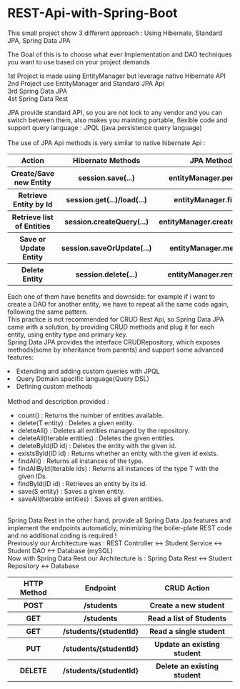 # REST-Api-with-Spring-Boot
This small project show 3 different approach : Using Hibernate, Standard JPA, Spring Data JPA

The Goal of this is to choose what ever Implementation and DAO techniques you want to use based on your project demands

1st Project is made using EntityManager but leverage native Hibernate API
</br>
2nd Project use EntityManager and Standard JPA Api
</br>
3rd Spring Data JPA
</br>
4st Spring Data Rest
</br>

JPA provide standard API, so you are not lock to any vendor and you can switch between them, also makes you mainting portable, flexible code and support query language : JPQL (java persistence query language)   
</br>
The use of JPA Api methods is very similar to native hibernate Api :
    
<table>
  <tr>
    <th>Action</th>
    <th>Hibernate Methods</th>
    <th>JPA Methods</th>
  </tr>
  
  <tr>
    <th>Create/Save new Entity</th>
    <th>session.save(...)</th>
    <th>entityManager.persist(...)</th>
  </tr>
  
  <tr>
    <th>Retrieve Entity by Id</th>
    <th>session.get(...)/load(...)</th>
    <th>entityManager.find(...)</th>
  </tr>
  
  <tr>
    <th>Retrieve list of Entities</th>
    <th>session.createQuery(...)</th>
    <th>entityManager.createQuery(...)</th>
  </tr>
  
  <tr>
    <th>Save or Update Entity</th>
    <th>session.saveOrUpdate(...)</th>
    <th>entityManager.merge(...)</th>
  </tr>
  
  <tr>
    <th>Delete Entity</th>
    <th>session.delete(...)</th>
    <th>entityManager.remove(...)</th>
  </tr>
  
</table>

Each one of them have benefits and downside: for example if i want to create a DAO for another entity, we have to repeat all the same code again, following the same pattern.
</br>
This practice is not recommended for CRUD Rest Api, so Spring Data JPA came with a solution, by providing CRUD methods and plug it for each entity, using entity type and primary key.
</br>
Spring Data JPA provides the interface CRUDRepository, which exposes methods(some by inheritance from parents) and support some advanced features:
    <li>Extending and adding custom queries with JPQL</li>
    <li>Query Domain specific language(Query DSL)</li>
    <li>Defining custom methods</li>
</br>
Method and description provided :
<ul>
<li>count() : Returns the number of entities available.</li>
<li>delete(T entity) : Deletes a given entity.</li>
<li>deleteAll() : Deletes all entities managed by the repository.</li>
<li>deleteAll(Iterable<? extends T> entities) : Deletes the given entities.</li>
<li>deleteById(ID id) : Deletes the entity with the given id.</li>
<li>existsById(ID id) : Returns whether an entity with the given id exists.</li>
<li>findAll() : Returns all instances of the type.</li>
<li>findAllById(Iterable<ID> ids) : Returns all instances of the type T with the given IDs.</li>
<li>findById(ID id) : Retrieves an entity by its id.</li>
<li>save(S entity) : Saves a given entity.</li>
<li>saveAll(Iterable entities) : Saves all given entities.</li>
</ul>
</br>
Spring Data Rest in the other hand, provide all Spring Data Jpa features and implement the endpoints automaticly, minimizing the boiler-plate REST code and no additional coding is required ! 
</br>
Previously our Architecture was : REST Controller <-> Student Service <-> Student DAO <-> Database (mySQL)
</br>
Now with Spring Data Rest our Architecture is : Spring Data Rest <-> Student Repository <-> Database 
</br>
<table>
<tr>
    <th>HTTP Method</th>
    <th>Endpoint</th>
    <th>CRUD Action</th>
</tr>

<tr>
    <th>POST</th>
    <th>/students</th>
    <th>Create a new student</th>
</tr>

<tr>
    <th>GET</th>
    <th>/students</th>
    <th>Read a list of Students</th>
</tr>

<tr>
    <th>GET</th>
    <th>/students/{studentId}</th>
    <th>Read a single student</th>
</tr>

<tr>
    <th>PUT</th>
    <th>/students/{studentId}</th>
    <th>Update an existing student</th>
</tr>

<tr>
    <th>DELETE</th>
    <th>/students/{studentId}</th>
    <th>Delete an existing student</th>
</tr>

</table>




